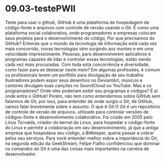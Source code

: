# 09.03-testePWII
Teste para usar o github, GitHub é uma plataforma de hospedagem de código-fonte e arquivos com controle de versão usando o Git. É como uma plataforma social colaborativa, onde programadores e empresas colocam seus projetos para o desenvolvimento do código, Por que precisamos do GitHub? Entenda que o mundo da tecnologia de informação está cada vez mais concorrido, novas tecnologias vêm surgindo aos montes e em uma velocidade impressionante.  Pessoas, para desenvolverem aplicativos e programas capazes de lidar e controlar essas tecnologias, estão sendo cada vez mais procuradas.  Com toda esta concorrência e diversidade, como fazer para se destacar neste meio?  Em algumas profissões, é comum os profissionais terem um portfólio para divulgação de seu trabalho.  Ilustradores podem expor seus desenhos no DeviantArt, músicos e cantores divulgam suas canções no SoundCloud ou YouTube.  Mas e os programadores? Onde eles poderiam exibir seu programas e códigos? É aí onde entra o GitHub!  Porém, não tem como entendermos sobre GitHub sem falarmos de Git, por isso, para entender de onde surgiu o Git, de GitHub, vamos falar brevemente sobre o assunto.  O que é Git O Git é um repositório de controle de versão de arquivos, utilizado para controlar versões de códigos-fonte e desenvolvimento colaborativo.  Foi criado em 2005 pelo Linus Torvalds, criador do kernel do Linux, para hospedar o código-fonte do Linux e permitir a colaboração em seu desenvolvimento, já que a antiga empresa que hospedava seu código, a BitKeeper, queria passar a cobrar pelos seu serviços.  Para você entender melhor sobre a importância do Git, na segunda edição da GeekStream, Felipe Fialho confidenciou que dominar os comandos do Git é uma das coisas mais importantes na carreira de desenvolvedor.
